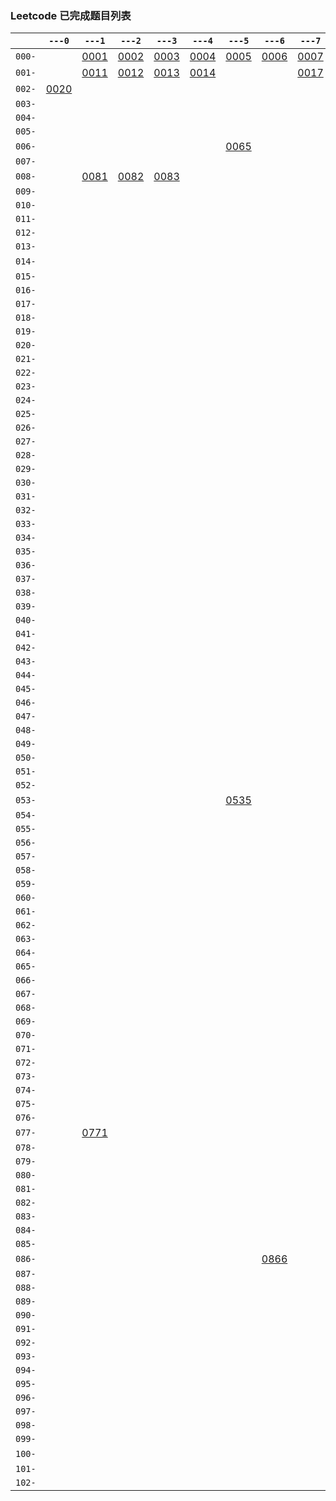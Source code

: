 ### Leetcode 已完成题目列表
|      |`---0`|`---1`|`---2`|`---3`|`---4`|`---5`|`---6`|`---7`|`---8`|`---9`|
|------|------|------|------|------|------|------|------|------|------|------|
|`000-`| |[0001](done/0001-0100/0001.two-sum.js)|[0002](done/0001-0100/0002.add-two-numbers.js)|[0003](done/0001-0100/0003.longest-substring-without-repeating-characters.js)|[0004](done/0001-0100/0004.median-of-two-sorted-arrays.js)|[0005](done/0001-0100/0005.longest-palindromic-substring.js)|[0006](done/0001-0100/0006.zigzag-conversion.js)|[0007](done/0001-0100/0007.reverse-integer.js)|[0008](done/0001-0100/0008.string-to-integer-atoi.js)|[0009](done/0001-0100/0009.palindrome-number.js)|
|`001-`| |[0011](done/0001-0100/0011.container-with-most-water.js)|[0012](done/0001-0100/0012.integer-to-roman.js)|[0013](done/0001-0100/0013.roman-to-integer.js)|[0014](done/0001-0100/0014.longest-common-prefix.js)| | |[0017](done/0001-0100/0017.letter-combinations-of-a-phone-number.js)| | |
|`002-`|[0020](done/0001-0100/0020.valid-parentheses.js)| | | | | | | | |[0029](done/0001-0100/0029.divide-two-integers.js)|
|`003-`| | | | | | | | | | |
|`004-`| | | | | | | | | | |
|`005-`| | | | | | | | | | |
|`006-`| | | | | |[0065](done/0001-0100/0065.valid-number.js)| | | | |
|`007-`| | | | | | | | | | |
|`008-`| |[0081](done/0001-0100/0081.search-in-rotated-sorted-array-ii.js)|[0082](done/0001-0100/0082.remove-duplicates-from-sorted-list-ii.js)|[0083](done/0001-0100/0083.remove-duplicates-from-sorted-list.js)| | | | | | |
|`009-`| | | | | | | | | | |
|`010-`| | | | | | | | | | |
|`011-`| | | | | | | | | | |
|`012-`| | | | | | | | | | |
|`013-`| | | | | | | | | | |
|`014-`| | | | | | | | | |[0149](done/0101-0200/0149.max-points-on-a-line.js)|
|`015-`| | | | | | | | | | |
|`016-`| | | | | | | | | | |
|`017-`| | | | | | | | | | |
|`018-`| | | | | | | | | | |
|`019-`| | | | | | | | | | |
|`020-`| | | | | | | | | | |
|`021-`| | | | | | | | | | |
|`022-`| | | | | | | | | | |
|`023-`| | | | | | | | | | |
|`024-`| | | | | | | | | | |
|`025-`| | | | | | | | | | |
|`026-`| | | | | | | | | | |
|`027-`| | | | | | | | | | |
|`028-`| | | | | | | | | | |
|`029-`| | | | | | | | | | |
|`030-`| | | | | | | | | | |
|`031-`| | | | | | | | | | |
|`032-`| | | | | | | | | | |
|`033-`| | | | | | | | | | |
|`034-`| | | | | | | | | | |
|`035-`| | | | | | | | | | |
|`036-`| | | | | | | | | | |
|`037-`| | | | | | | | | | |
|`038-`| | | | | | | | | | |
|`039-`| | | | | | | | | | |
|`040-`| | | | | | | | | | |
|`041-`| | | | | | | | | | |
|`042-`| | | | | | | | | | |
|`043-`| | | | | | | | | | |
|`044-`| | | | | | | | | | |
|`045-`| | | | | | | | | | |
|`046-`| | | | | | | | | | |
|`047-`| | | | | | | | | | |
|`048-`| | | | | | | | | | |
|`049-`| | | | | | | | | | |
|`050-`| | | | | | | | | | |
|`051-`| | | | | | | | | | |
|`052-`| | | | | | | | | | |
|`053-`| | | | | |[0535](done/0501-0600/0535.encode-and-decode-tinyurl.js)| | | | |
|`054-`| | | | | | | | | | |
|`055-`| | | | | | | | | | |
|`056-`| | | | | | | | | | |
|`057-`| | | | | | | | | | |
|`058-`| | | | | | | | | | |
|`059-`| | | | | | | | | | |
|`060-`| | | | | | | | | | |
|`061-`| | | | | | | | | | |
|`062-`| | | | | | | | | | |
|`063-`| | | | | | | | | | |
|`064-`| | | | | | | | | | |
|`065-`| | | | | | | | | | |
|`066-`| | | | | | | | | | |
|`067-`| | | | | | | | | | |
|`068-`| | | | | | | | | | |
|`069-`| | | | | | | | | | |
|`070-`| | | | | | | | | | |
|`071-`| | | | | | | | | | |
|`072-`| | | | | | | | | | |
|`073-`| | | | | | | | | | |
|`074-`| | | | | | | | | | |
|`075-`| | | | | | | | | | |
|`076-`| | | | | | | | | | |
|`077-`| |[0771](done/0701-0800/0771.jewels-and-stones.js)| | | | | | | | |
|`078-`| | | | | | | | | | |
|`079-`| | | | | | | | | | |
|`080-`| | | | | | | | | | |
|`081-`| | | | | | | | | | |
|`082-`| | | | | | | | | | |
|`083-`| | | | | | | | | | |
|`084-`| | | | | | | | | | |
|`085-`| | | | | | | | | | |
|`086-`| | | | | | |[0866](done/0801-0900/0866.prime-palindrome.js)| | | |
|`087-`| | | | | | | | | | |
|`088-`| | | | | | | | | | |
|`089-`| | | | | | | | | | |
|`090-`| | | | | | | | | | |
|`091-`| | | | | | | | | | |
|`092-`| | | | | | | | | | |
|`093-`| | | | | | | | | | |
|`094-`| | | | | | | | | | |
|`095-`| | | | | | | | | | |
|`096-`| | | | | | | | | | |
|`097-`| | | | | | | | | | |
|`098-`| | | | | | | | | | |
|`099-`| | | | | | | | | | |
|`100-`| | | | | | | | | |[1009](done/1001-1100/1009.complement-of-base-10-integer.js)|
|`101-`| | | | | | | | | | |
|`102-`| | | | | | | | |